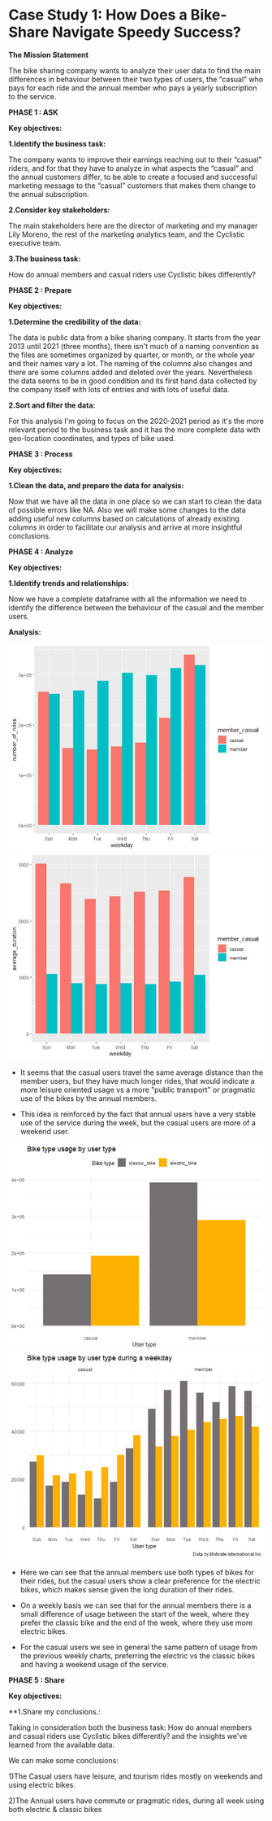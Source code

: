 # Case Study 1: How Does a Bike-Share Navigate Speedy Success?

 
**The Mission Statement**

The bike sharing company wants to analyze their user data to find the main differences in behaviour between their two types of users, the “casual” who pays for each ride and the annual member who pays a yearly subscription to the service.

**PHASE 1 : ASK**

**Key objectives:**

**1.Identify the business task:**

The company wants to improve their earnings reaching out to their “casual” riders, and for that they have to analyze in what aspects the “casual” and the annual customers differ, to be able to create a focused and successful marketing message to the “casual” customers that makes them change to the annual subscription.

**2.Consider key stakeholders:**

The main stakeholders here are the director of marketing and my manager Lily Moreno, the rest of the marketing analytics team, and the Cyclistic executive team.

**3.The business task:**

How do annual members and casual riders use Cyclistic bikes differently?

**PHASE 2 : Prepare**

**Key objectives:**

**1.Determine the credibility of the data:**

The data is public data from a bike sharing company. It starts from the year 2013 until 2021 (three months), there isn't much of a naming convention as the files are sometimes organized by quarter, or month, or the whole year and their names vary a lot. The naming of the columns also changes and there are some columns added and deleted over the years. Nevertheless the data seems to be in good condition and its first hand data collected by the company itself with lots of entries and with lots of useful data.

**2.Sort and filter the data:**

For this analysis I'm going to focus on the 2020-2021 period as it's the more relevant period to the business task and it has the more complete data with geo-location coordinates, and types of bike used.

**PHASE 3 : Process**

**Key objectives:**

**1.Clean the data, and prepare the data for analysis:**

Now that we have all the data in one place so we can start to clean the data of possible errors like NA. Also we will make some changes to the data adding useful new columns based on calculations of already existing columns in order to facilitate our analysis and arrive at more insightful conclusions.


**PHASE 4 : Analyze**

**Key objectives:**

**1.Identify trends and relationships:**

Now we have a complete dataframe with all the information we need to identify the difference between the behaviour of the casual and the member users.


**Analysis:**

![number of rides per weekday](https://github.com/sudhirjakhal/How-Does-a-Bike-Share-Navigate-Speedy-Success/blob/main/number_of_rides_per_weekday.png)![average duration per weekday](https://github.com/sudhirjakhal/How-Does-a-Bike-Share-Navigate-Speedy-Success/blob/main/average_duration_per_weekday.png)

* It seems that the casual users travel the same average distance than the member users, but they have much longer rides, that would indicate a more leisure oriented usage vs a more "public transport" or pragmatic use of the bikes by the annual members.

* This idea is reinforced by the fact that annual users have a very stable use of the service during the week, but the casual users are more of a weekend user.

![bike type usage by user type](https://github.com/sudhirjakhal/How-Does-a-Bike-Share-Navigate-Speedy-Success/blob/main/bike_type_usgae_by_user_type.png)![bike type usage by user type per wekday](https://github.com/sudhirjakhal/How-Does-a-Bike-Share-Navigate-Speedy-Success/blob/main/bike_type_usage_by_user_per_weekday.png)

* Here we can see that the annual members use both types of bikes for their rides, but the casual users show a clear preference for the electric bikes, which makes sense given the long duration of their rides.

* On a weekly basis we can see that for the annual members there is a small difference of usage between the start of the week, where they prefer the classic bike and the end of the week, where they use more electric bikes.

* For the casual users we see in general the same pattern of usage from the previous weekly charts, preferring the electric vs the classic bikes and having a weekend usage of the service.

**PHASE 5 : Share**

**Key objectives:**

**1.Share my conclusions.:

Taking in consideration both the business task: How do annual members and casual riders use Cyclistic bikes differently? and the insights we've learned from the available data.

We can make some conclusions:

1)The Casual users have leisure, and tourism rides mostly on weekends and using electric bikes.

2)The Annual users have commute or pragmatic rides, during all week using both electric & classic bikes
